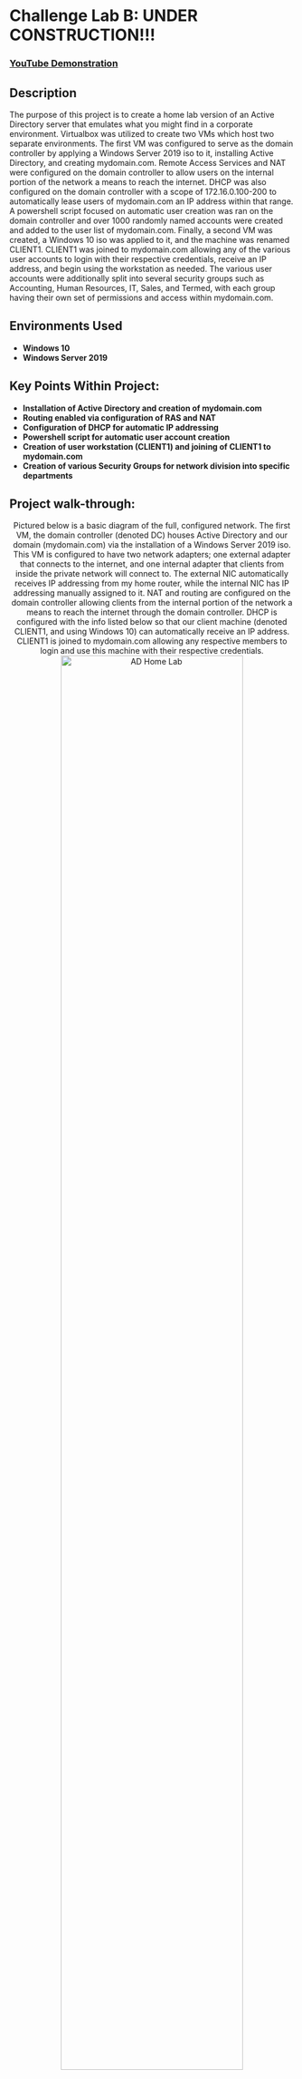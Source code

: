 <h1>Challenge Lab B: UNDER CONSTRUCTION!!!</h1>

 ### [YouTube Demonstration](https://youtu.be/7eJexJVCqJo)

<h2>Description</h2>
The purpose of this project is to create a home lab version of an Active Directory server that emulates what you might find in a corporate environment. Virtualbox was utilized to create two VMs which host two separate environments. The first VM was configured to serve as the domain controller by applying a Windows Server 2019 iso to it, installing Active Directory, and creating mydomain.com. Remote Access Services and NAT were configured on the domain controller to allow users on the internal portion of the network a means to reach the internet. DHCP was also configured on the domain controller with a scope of 172.16.0.100-200 to automatically lease users of mydomain.com an IP address within that range. A powershell script focused on automatic user creation was ran on the domain controller and over 1000 randomly named accounts were created and added to the user list of mydomain.com. Finally, a second VM was created, a Windows 10 iso was applied to it, and the machine was renamed CLIENT1. CLIENT1 was joined to mydomain.com allowing any of the various user accounts to login with their respective credentials, receive an IP address, and begin using the workstation as needed. The various user accounts were additionally split into several security groups such as Accounting, Human Resources, IT, Sales, and Termed, with each group having their own set of permissions and access within mydomain.com.
<br />


<h2>Environments Used </h2>

- <b>Windows 10</b>
- <b>Windows Server 2019</b> 

<h2>Key Points Within Project: </h2>

- <b>Installation of Active Directory and creation of mydomain.com</b>
- <b>Routing enabled via configuration of RAS and NAT</b>
- <b>Configuration of DHCP for automatic IP addressing</b>
- <b>Powershell script for automatic user account creation</b>
- <b>Creation of user workstation (CLIENT1) and joining of CLIENT1 to mydomain.com</b>
- <b>Creation of various Security Groups for network division into specific departments</b>

<h2>Project walk-through:</h2>

<p align="center">
Pictured below is a basic diagram of the full, configured network. The first VM, the domain controller (denoted DC) houses Active Directory and our domain (mydomain.com) via the installation of a Windows Server 2019 iso. This VM is configured to have two network adapters; one external adapter that connects to the internet, and one internal adapter that clients from inside the private network will connect to. The external NIC automatically receives IP addressing from my home router, while the internal NIC has IP addressing manually assigned to it. NAT and routing are configured on the domain controller allowing clients from the internal portion of the network a means to reach the internet through the domain controller. DHCP is configured with the info listed below so that our client machine (denoted CLIENT1, and using Windows 10) can automatically receive an IP address. CLIENT1 is joined to mydomain.com allowing any respective members to login and use this machine with their respective credentials. <br/>
<img src="https://i.imgur.com/2BNq92C.png" height="80%" width="80%" alt="AD Home Lab"/>
<br />
<br />

<p align="center">
Viewing the dashboard of AD server manager and all configured services on the domain controller:  <br/>
<img src="https://i.imgur.com/G095HKu.png" height="80%" width="80%" alt="AD Home Lab"/>
<br />
<br />

<p align="center">
DHCP enabled but still needs configuring: <br/>
<img src="https://i.imgur.com/kt0HOxz.png" height="80%" width="80%" alt="AD Home Lab"/>
<br />
<br />

<p align="center">
DHCP configured with scope 172.16.0.100-200:  <br/>
<img src="https://i.imgur.com/yv9jrfE.png" height="80%" width="80%" alt="AD Home Lab"/>
<br />
<br />

<p align="center">
The powershell user creation script used to create 1k+ accounts:  <br/>
<img src="https://i.imgur.com/wzeD7oU.png" height="80%" width="80%" alt="AD Home Lab"/>
<br />
<br />

<p align="center">
Automatic account creation in action:  <br/>
<img src="https://i.imgur.com/PLMNy8x.png" height="80%" width="80%" alt="AD Home Lab"/>
<br />
<br />

<p align="center">
1051 total users after running script:  <br/>
<img src="https://i.imgur.com/jEC9dtO.png" height="80%" width="80%" alt="AD Home Lab"/>
<br />
<br />

<p align="center">
CLIENT1 created, joined to mydomain.com and automatically receiving IP address, subnet mask, default gateway, etc:  <br/>
<img src="https://i.imgur.com/uwAzTd3.png" height="80%" width="80%" alt="Disk Sanitization Steps"/>
<br />
<br />

<p align="center">
CLIENT1 showing on the domain controller as a result of being joined to mydomain.com:  <br/>
<img src="https://i.imgur.com/W93VU7w.png" height="80%" width="80%" alt="Disk Sanitization Steps"/>
<br />
<br />

<p align="center">
CSwisher, the random user account I chose to login to CLIENT1 with and test DHCP:  <br/>
<img src="https://i.imgur.com/ULPBkFa.png" height="80%" width="80%" alt="Disk Sanitization Steps"/>
<br />
<br />

<p align="center">
CSwisher logging in on CLIENT1:  <br/>
<img src="https://i.imgur.com/lmi0yr5.png" height="80%" width="80%" alt="Disk Sanitization Steps"/>
<br />
<br />

<p align="center">
CSwisher logged in on CLIENT1, command line shows CSwisher as a member of mydomain.com:  <br/>
<img src="https://i.imgur.com/WvLOmk0.png" height="80%" width="80%" alt="Disk Sanitization Steps"/>
<br />
<br />

<p align="center">
Back on the domain controller with DHCP showing an IP address leased to CLIENT1 following CSwisher's login:  <br/>
<img src="https://i.imgur.com/4Zq8cfK.png" height="80%" width="80%" alt="Disk Sanitization Steps"/>
<br />
<br />

<p align="center">
Active Directory control pane featuring the addition of the various security groups:  <br/>
<img src="https://i.imgur.com/dkKYubG.png" height="80%" width="80%" alt="Disk Sanitization Steps"/>
</p>

<!--
 ```diff
- text in red
+ text in green
! text in orange
# text in gray
@@ text in purple (and bold)@@
```
--!>
